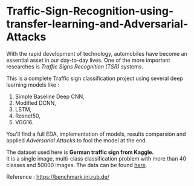 # Traffic-Sign-Recognition-using-transfer-learning-and-Adversarial-Attacks
 
With  the  rapid  development  of  technology, automobiles  have  become  an  essential  asset  in  our  day-to-day lives.  One  of  the  more  important  researches  is  *Traffic  Signs Recognition  (TSR)*  systems.

This is a complete Traffic sign classification project using several deep learning models like : 
1. Simple Baseline Deep CNN,
2. Modified DCNN, 
3. LSTM, 
4. Resnet50, 
5. VGG16.

You'll find a full EDA, implementation of models, results comparsion and applied *Adversarial Attacks* to fool the model at the end.

The dataset used here is **German traffic sign from Kaggle.**\
It is a single image, multi-class classification problem with more than 40 classes and 50000 images. 
The data can be found [here](https://www.kaggle.com/meowmeowmeowmeowmeow/gtsrb-german-traffic-sign).

Reference : https://benchmark.ini.rub.de/
